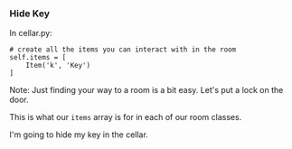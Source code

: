 ### Hide Key

In cellar.py:

    # create all the items you can interact with in the room
    self.items = [
        Item('k', 'Key')
    ]

Note:
Just finding your way to a room is a bit easy. Let's put a lock on the door.

This is what our `items` array is for in each of our room classes.

I'm going to hide my key in the cellar.